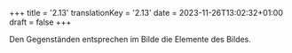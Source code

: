 +++
title = '2.13'
translationKey = '2.13'
date = 2023-11-26T13:02:32+01:00
draft = false
+++

Den Gegenständen entsprechen im Bilde die Elemente des Bildes.
